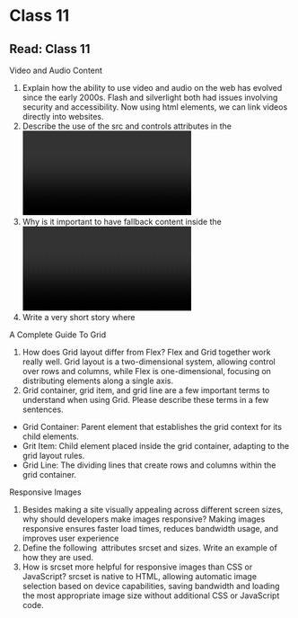 # Class 11

## Read: Class 11

Video and Audio Content
1. Explain how the ability to use video and audio on the web has evolved since the early 2000s.
Flash and silverlight both had issues involving security and accessibility. Now using html elements, we can link videos directly into websites.
2. Describe the use of the src and controls attributes in the <video> element.
Its to provide the user a pause and play button, as well as a volume changer.
3. Why is it important to have fallback content inside the <video> element?
If the browser fails to load the video, the fallback content can provide a link and or explain what was there and what the user is missing out on.
4. Write a very short story where <audio> and <video> are characters.
Audio and video are in a show together, audio sings and video dances. They need to be completely in sync for their show to be performed right. Anyway they do great to sync up and their show is a great successs. lol.

A Complete Guide To Grid
1. How does Grid layout differ from Flex?
Flex and Grid together work really well. Grid layout is a two-dimensional system, allowing control over rows and columns, while Flex is one-dimensional, focusing on distributing elements along a single axis. 
2. Grid container, grid item, and grid line are a few important terms to understand when using Grid. Please describe these terms in a few sentences.
  * Grid Container: Parent element that establishes the grid context for its child elements.
  * Grit Item: Child element placed inside the grid container, adapting to the grid layout rules.
  * Grid Line: The dividing lines that create rows and columns within the grid container.

Responsive Images
1. Besides making a site visually appealing across different screen sizes, why should developers make images responsive?
Making images responsive ensures faster load times, reduces bandwidth usage, and improves user experience
2. Define the following <img> attributes srcset and sizes. Write an example of how they are used.
3. How is srcset more helpful for responsive images than CSS or JavaScript?
srcset is native to HTML, allowing automatic image selection based on device capabilities, saving bandwidth and loading the most appropriate image size without additional CSS or JavaScript code.